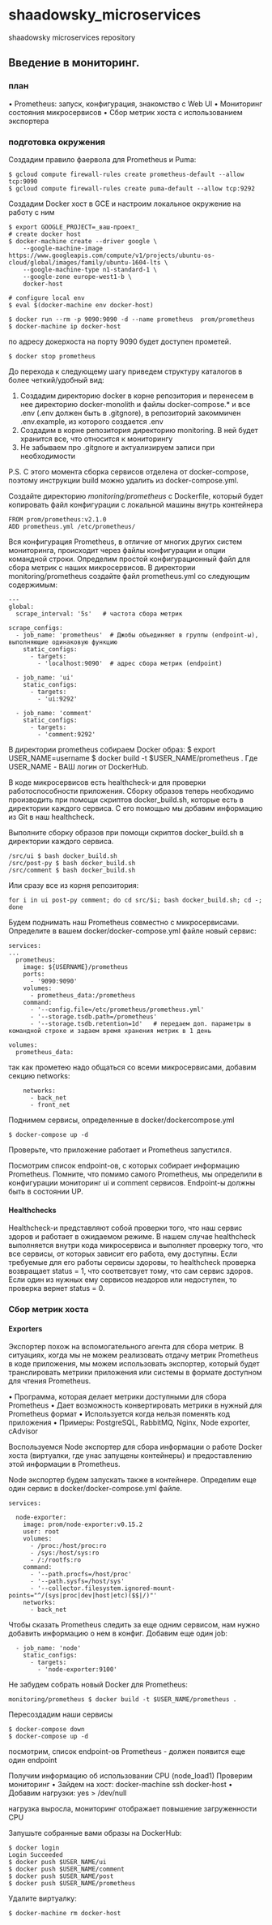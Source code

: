 # shaadowsky_microservices
shaadowsky microservices repository


## Введение в мониторинг.

### план

• Prometheus: запуск, конфигурация, знакомство с Web UI
• Мониторинг состояния микросервисов
• Сбор метрик хоста с использованием экспортера

### подготовка окружения

Создадим правило фаервола для Prometheus и Puma:

```
$ gcloud compute firewall-rules create prometheus-default --allow tcp:9090
$ gcloud compute firewall-rules create puma-default --allow tcp:9292
```

Создадим Docker хост в GCE и настроим локальное окружение на работу с ним

```
$ export GOOGLE_PROJECT=_ваш-проект_
# create docker host
$ docker-machine create --driver google \
    --google-machine-image https://www.googleapis.com/compute/v1/projects/ubuntu-os-cloud/global/images/family/ubuntu-1604-lts \
    --google-machine-type n1-standard-1 \
    --google-zone europe-west1-b \
    docker-host

# configure local env
$ eval $(docker-machine env docker-host)

$ docker run --rm -p 9090:9090 -d --name prometheus  prom/prometheus
$ docker-machine ip docker-host
```

по адресу докерхоста на порту 9090 будет доступен прометей.

```
$ docker stop prometheus
```

До перехода к следующему шагу приведем структуру каталогов в более четкий/удобный вид:
1. Создадим директорию docker в корне репозитория и перенесем в нее директорию docker-monolith и файлы docker-compose.* и все .env (.env должен быть в .gitgnore), в репозиторий закоммичен .env.example, из которого создается .env
2. Создадим в корне репозитория директорию monitoring. В ней будет хранится все, что относится к мониторингу
3. Не забываем про .gitgnore и актуализируем записи при необходимости

P.S. С этого момента сборка сервисов отделена от  docker-compose, поэтому инструкции build можно удалить из docker-compose.yml.

Создайте директорию _monitoring/prometheus_ c Dockerfile, который будет копировать файл конфигурации с локальной машины внутрь контейнера

```
FROM prom/prometheus:v2.1.0
ADD prometheus.yml /etc/prometheus/
```

Вся конфигурация Prometheus, в отличие от многих других систем мониторинга, происходит через файлы конфигурации и опции командной строки. Определим простой конфигурационный файл для сбора метрик с наших микросервисов. В директории monitoring/prometheus создайте файл prometheus.yml со следующим содержимым:

```
---
global:
  scrape_interval: '5s'   # частота сбора метрик

scrape_configs:
  - job_name: 'prometheus'  # Джобы объединяют в группы (endpoint-ы), выполняющие одинаковую функцию
    static_configs:
      - targets:
        - 'localhost:9090'  # адрес сбора метрик (endpoint)

  - job_name: 'ui'
    static_configs:
      - targets:
        - 'ui:9292'

  - job_name: 'comment'
    static_configs:
      - targets:
        - 'comment:9292'
```

В директории prometheus собираем Docker образ:
$ export USER_NAME=username
$ docker build -t $USER_NAME/prometheus .
Где USER_NAME - ВАШ логин от DockerHub. 

В коде микросервисов есть healthcheck-и для
проверки работоспособности приложения.
Сборку образов теперь необходимо производить
при помощи скриптов docker_build.sh, которые есть
в директории каждого сервиса. С его помощью мы
добавим информацию из Git в наш healthcheck. 

Выполните сборку образов при помощи скриптов docker_build.sh в директории каждого сервиса.

```
/src/ui $ bash docker_build.sh
/src/post-py $ bash docker_build.sh
/src/comment $ bash docker_build.sh
```

Или сразу все из корня репозитория:

```
for i in ui post-py comment; do cd src/$i; bash docker_build.sh; cd -; done
```

Будем поднимать наш Prometheus совместно с микросервисами. Определите в вашем docker/docker-compose.yml файле новый сервис:

```
services:
...
  prometheus:
    image: ${USERNAME}/prometheus
    ports:
      - '9090:9090'
    volumes:
      - prometheus_data:/prometheus
    command:
      - '--config.file=/etc/prometheus/prometheus.yml'
      - '--storage.tsdb.path=/prometheus'
      - '--storage.tsdb.retention=1d'   # передаем доп. параметры в командной строке и задаем время хранения метрик в 1 день

volumes:
  prometheus_data:
```

так как прометею надо общаться со всеми микросервисами, добавим секцию networks:

```
    networks:
      - back_net
      - front_net
```

Поднимем сервисы, определенные в docker/dockercompose.yml

```
$ docker-compose up -d
```

Проверьте, что приложение работает и Prometheus запустился.

Посмотрим список endpoint-ов, с которых собирает информацию Prometheus. Помните, что помимо самого Prometheus, мы определили в конфигурации мониторинг ui и comment сервисов. Endpoint-ы должны быть в состоянии UP. 

#### Healthchecks

Healthcheck-и представляют собой проверки того, что наш  сервис здоров и работает в ожидаемом режиме. В нашем случае healthcheck выполняется внутри кода микросервиса и выполняет проверку того, что все сервисы, от которых зависит его работа, ему доступны. Если требуемые для его работы сервисы здоровы, то healthcheck проверка возвращает status = 1, что соответсвует тому, что сам сервис здоров. Если один из нужных ему сервисов нездоров или недоступен, то проверка вернет status = 0. 

### Сбор метрик хоста

#### Exporters

Экспортер похож на вспомогательного агента для сбора метрик.
В ситуациях, когда мы не можем реализовать отдачу метрик Prometheus в коде приложения, мы можем использовать экспортер, который будет транслировать метрики приложения или системы в формате доступном для чтения Prometheus.

• Программа, которая делает метрики доступными для сбора Prometheus
• Дает возможность конвертировать метрики в нужный для Prometheus формат
• Используется когда нельзя поменять код приложения
• Примеры: PostgreSQL, RabbitMQ, Nginx, Node exporter, cAdvisor

Воспользуемся Node экспортер для сбора информации о работе Docker хоста (виртуалки, где унас запущены контейнеры) и  предоставлению этой информации в Prometheus. 

Node экспортер будем запускать также в контейнере. Определим еще один сервис в docker/docker-compose.yml файле. 

```
services:

  node-exporter:
    image: prom/node-exporter:v0.15.2
    user: root
    volumes:
      - /proc:/host/proc:ro
      - /sys:/host/sys:ro
      - /:/rootfs:ro
    command:
      - '--path.procfs=/host/proc'
      - '--path.sysfs=/host/sys'
      - '--collector.filesystem.ignored-mount-points="^/(sys|proc|dev|host|etc)($$|/)"'
    networks:
      - back_net
```

Чтобы сказать Prometheus следить за еще одним сервисом, нам нужно добавить информацию о нем в конфиг. Добавим еще один job: 

```
  - job_name: 'node'
    static_configs:
      - targets:
        - 'node-exporter:9100' 
```

Не забудем собрать новый Docker для Prometheus:

```
monitoring/prometheus $ docker build -t $USER_NAME/prometheus .
```

Пересоздадим наши сервисы

```
$ docker-compose down
$ docker-compose up -d
```

посмотрим, список endpoint-ов Prometheus - должен появится еще один endpoint

Получим информацию
об использовании CPU (node_load1)
Проверим мониторинг
• Зайдем на хост: docker-machine ssh docker-host
• Добавим нагрузки: yes > /dev/null

нагрузка выросла, мониторинг отображает повышение загруженности CPU

Запушьте собранные вами образы на DockerHub:

```
$ docker login
Login Succeeded
$ docker push $USER_NAME/ui
$ docker push $USER_NAME/comment
$ docker push $USER_NAME/post
$ docker push $USER_NAME/prometheus
```

Удалите виртуалку:

```
$ docker-machine rm docker-host 
```
